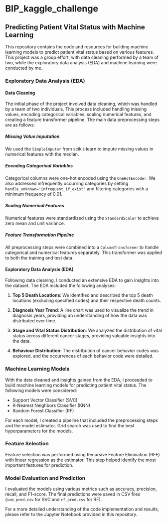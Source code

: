 # BIP_kaggle_challenge
## Predicting Patient Vital Status with Machine Learning

This repository contains the code and resources for building machine learning models to predict patient vital status based on various features. This project was a group effort, with data cleaning performed by a team of two, while the exploratory data analysis (EDA) and machine learning were conducted by me.

### Exploratory Data Analysis (EDA)

#### Data Cleaning

The initial phase of the project involved data cleaning, which was handled by a team of two individuals. This process included handling missing values, encoding categorical variables, scaling numerical features, and creating a feature transformer pipeline. The main data preprocessing steps are as follows:

##### Missing Value Imputation

We used the `SimpleImputer` from scikit-learn to impute missing values in numerical features with the median.

##### Encoding Categorical Variables

Categorical columns were one-hot encoded using the `OneHotEncoder`. We also addressed infrequently occurring categories by setting `handle_unknown='infrequent_if_exist'` and filtering categories with a minimum frequency of 0.01.

##### Scaling Numerical Features

Numerical features were standardized using the `StandardScaler` to achieve zero mean and unit variance.

##### Feature Transformation Pipeline

All preprocessing steps were combined into a `ColumnTransformer` to handle categorical and numerical features separately. This transformer was applied to both the training and test data.

#### Exploratory Data Analysis (EDA)

Following data cleaning, I conducted an extensive EDA to gain insights into the dataset. The EDA included the following analyses:

1. **Top 5 Death Locations**: We identified and described the top 5 death locations (excluding specified codes) and their respective death counts.

2. **Diagnosis Year Trend**: A line chart was used to visualize the trend in diagnosis years, providing an understanding of how the data was distributed over time.

3. **Stage and Vital Status Distribution**: We analyzed the distribution of vital status across different cancer stages, providing valuable insights into the data.

4. **Behaviour Distribution**: The distribution of cancer behavior codes was explored, and the occurrences of each behavior code were detailed.

### Machine Learning Models

With the data cleaned and insights gained from the EDA, I proceeded to build machine learning models for predicting patient vital status. The following models were considered:

- Support Vector Classifier (SVC)
- K-Nearest Neighbors Classifier (KNN)
- Random Forest Classifier (RF)

For each model, I created a pipeline that included the preprocessing steps and the model estimator. Grid search was used to find the best hyperparameters for the models.

### Feature Selection

Feature selection was performed using Recursive Feature Elimination (RFE) with linear regression as the estimator. This step helped identify the most important features for prediction.

### Model Evaluation and Prediction

I evaluated the models using various metrics such as accuracy, precision, recall, and F1-score. The final predictions were saved in CSV files (`svm_pred.csv` for SVC and `rf_pred.csv` for RF).

For a more detailed understanding of the code implementation and results, please refer to the Jupyter Notebook provided in this repository.
